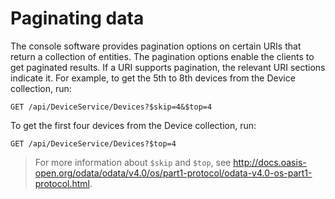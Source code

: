 # Paginating data

The console software provides pagination options on certain URIs that return a collection of entities. The pagination options enable the clients to get paginated results. If a URI supports pagination, the relevant URI sections indicate it. For example, to get the 5th to 8th devices from the Device collection, run:
``` 
GET /api/DeviceService/Devices?$skip=4&$top=4
```
To get the first four devices from the Device collection, run:

```
GET /api/DeviceService/Devices?$top=4
```

> For more information about `$skip` and `$top`, see http://docs.oasis-open.org/odata/odata/v4.0/os/part1-protocol/odata-v4.0-os-part1-protocol.html.